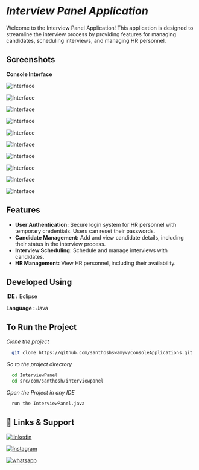 # *Interview Panel Application*

Welcome to the Interview Panel Application! This application is designed to streamline the interview process by providing features for managing candidates, scheduling interviews, and managing HR personnel.



## Screenshots

**Console Interface**

![Interface](InterviewPanel/Screenshots/IP-1.png)

![Interface](InterviewPanel/Screenshots/IP-2.png)

![Interface](InterviewPanel/Screenshots/IP-3.png)

![Interface](InterviewPanel/Screenshots/IP-4.png)

![Interface](InterviewPanel/Screenshots/IP-5.png)

![Interface](InterviewPanel/Screenshots/IP-6.png)

![Interface](InterviewPanel/Screenshots/IP-7.png)

![Interface](InterviewPanel/Screenshots/IP-8.png)

![Interface](InterviewPanel/Screenshots/IP-9.png)

![Interface](InterviewPanel/Screenshots/IP-10.png)

## Features

- **User Authentication:** Secure login system for HR personnel with temporary credentials. Users can reset their passwords.
- **Candidate Management:** Add and view candidate details, including their status in the interview process.
- **Interview Scheduling:** Schedule and manage interviews with candidates.
- **HR Management:** View HR personnel, including their availability.

## Developed Using

**IDE :** Eclipse

**Language :** Java 



## To Run the Project

*Clone the project*

```bash
  git clone https://github.com/santhoshswamyv/ConsoleApplications.git
```

*Go to the project directory*

```bash
  cd InterviewPanel
  cd src/com/santhosh/interviewpanel
```
*Open the Project in any IDE*

```bash
  run the InterviewPanel.java
```


## 🔗 Links & Support

[![linkedin](https://img.shields.io/badge/linkedin-0A66C2?style=for-the-badge&logo=linkedin&logoColor=white)](https://www.linkedin.com/in/santhosh-swamy-v-22ab6b234)

[![Instagram](https://img.shields.io/badge/Instagram-E4405F?style=for-the-badge&logo=instagram&logoColor=white)](https://instagram.com/sd._.sandy?igshid=MzRlODBiNWFlZA==)

[![whatsapp](https://img.shields.io/badge/WhatsApp-25D366?style=for-the-badge&logo=whatsapp&logoColor=white)](https://wa.me/+918754120190)
